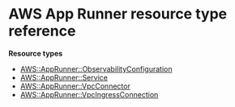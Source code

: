 # AWS App Runner resource type reference<a name="AWS_AppRunner"></a>

**Resource types**

- [AWS::AppRunner::ObservabilityConfiguration](aws-resource-apprunner-observabilityconfiguration.md)
- [AWS::AppRunner::Service](aws-resource-apprunner-service.md)
- [AWS::AppRunner::VpcConnector](aws-resource-apprunner-vpcconnector.md)
- [AWS::AppRunner::VpcIngressConnection](aws-resource-apprunner-vpcingressconnection.md)
